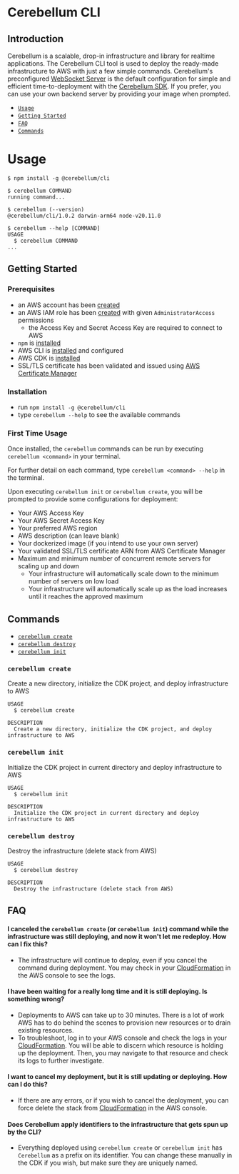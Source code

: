 # Cerebellum CLI

## Introduction

Cerebellum is a scalable, drop-in infrastructure and library for realtime applications. The Cerebellum CLI tool is used to deploy the ready-made infrastructure to AWS with just a few simple commands. Cerebellum's preconfigured [WebSocket Server](https://github.com/Cerebellum-Realtime/server.git) is the default configuration for simple and efficient time-to-deployment with the [Cerebellum SDK](https://github.com/Cerebellum-Realtime/clientSDK.git). If you prefer, you can use your own backend server by providing your image when prompted.

<!-- toc -->

- [`Usage`](#usage)
- [`Getting Started`](#getting-started)
- [`FAQ`](#faq)
- [`Commands`](#commands)

<!-- tocstop -->

# Usage

<!-- usage -->

```sh-session
$ npm install -g @cerebellum/cli

$ cerebellum COMMAND
running command...

$ cerebellum (--version)
@cerebellum/cli/1.0.2 darwin-arm64 node-v20.11.0

$ cerebellum --help [COMMAND]
USAGE
  $ cerebellum COMMAND
...
```

<!-- usagestop -->

## Getting Started

<!-- gettingstarted-->

### Prerequisites

- an AWS account has been [created](https://aws.amazon.com/account/)
- an AWS IAM role has been [created](https://docs.aws.amazon.com/IAM/latest/UserGuide/getting-set-up.html) with given `AdministratorAccess` permissions
  - the Access Key and Secret Access Key are required to connect to AWS
- `npm` is [installed](https://docs.npmjs.com/cli/v10/commands/npm-install)
- AWS CLI is [installed](https://docs.aws.amazon.com/cli/latest/userguide/getting-started-install.html) and configured
- AWS CDK is [installed](https://docs.aws.amazon.com/cdk/v2/guide/getting_started.html)
- SSL/TLS certificate has been validated and issued using [AWS Certificate Manager](https://aws.amazon.com/certificate-manager/)

### Installation

- run `npm install -g @cerebellum/cli`
- type `cerebellum --help` to see the available commands

### First Time Usage

Once installed, the `cerebellum` commands can be run by executing `cerebellum <command>` in your terminal.

For further detail on each command, type `cerebellum <command> --help` in the terminal.

Upon executing `cerebellum init` or `cerebellum create`, you will be prompted to provide some configurations for deployment:

- Your AWS Access Key
- Your AWS Secret Access Key
- Your preferred AWS region
- AWS description (can leave blank)
- Your dockerized image (if you intend to use your own server)
- Your validated SSL/TLS certificate ARN from AWS Certificate Manager
- Maximum and minimum number of concurrent remote servers for scaling up and down
  - Your infrastructure will automatically scale down to the minimum number of servers on low load
  - Your infrastructure will automatically scale up as the load increases until it reaches the approved maximum

<!-- gettingstartedstop -->

## Commands

<!-- commands -->

- [`cerebellum create`](#cerebellum-create)
- [`cerebellum destroy`](#cerebellum-destroy)
- [`cerebellum init`](#cerebellum-init)

### `cerebellum create`

Create a new directory, initialize the CDK project, and deploy infrastructure to AWS

```
USAGE
  $ cerebellum create

DESCRIPTION
  Create a new directory, initialize the CDK project, and deploy infrastructure to AWS
```

### `cerebellum init`

Initialize the CDK project in current directory and deploy infrastructure to AWS

```
USAGE
  $ cerebellum init

DESCRIPTION
  Initialize the CDK project in current directory and deploy infrastructure to AWS
```

### `cerebellum destroy`

Destroy the infrastructure (delete stack from AWS)

```
USAGE
  $ cerebellum destroy

DESCRIPTION
  Destroy the infrastructure (delete stack from AWS)
```

<!-- commandsstop -->

## FAQ

<!-- faq -->

#### I canceled the `cerebellum create` (or `cerebellum init`) command while the infrastructure was still deploying, and now it won't let me redeploy. How can I fix this?

- The infrastructure will continue to deploy, even if you cancel the command during deployment. You may check in your [CloudFormation](https://aws.amazon.com/cloudformation/) in the AWS console to see the logs.

#### I have been waiting for a really long time and it is still deploying. Is something wrong?

- Deployments to AWS can take up to 30 minutes. There is a lot of work AWS has to do behind the scenes to provision new resources or to drain existing resources.
- To troubleshoot, log in to your AWS console and check the logs in your [CloudFormation](https://aws.amazon.com/cloudformation/). You will be able to discern which resource is holding up the deployment. Then, you may navigate to that resource and check its logs to further investigate.

#### I want to cancel my deployment, but it is still updating or deploying. How can I do this?

- If there are any errors, or if you wish to cancel the deployment, you can force delete the stack from [CloudFormation](https://aws.amazon.com/cloudformation/) in the AWS console.

#### Does Cerebellum apply identifiers to the infrastructure that gets spun up by the CLI?

- Everything deployed using `cerebellum create` or `cerebellum init` has `Cerebellum` as a prefix on its identifier. You can change these manually in the CDK if you wish, but make sure they are uniquely named.

<!-- faqstop-->
